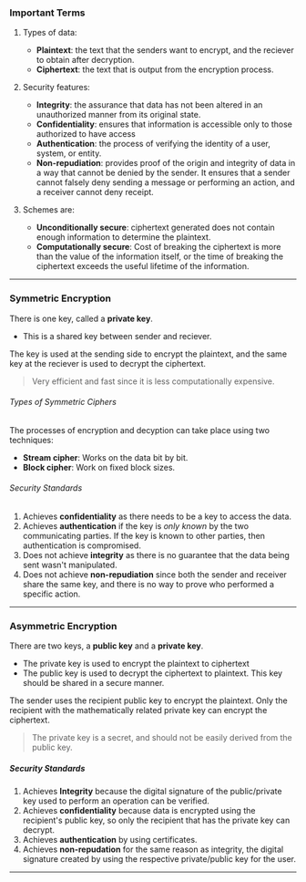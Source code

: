 ### Important Terms

1. Types of data:
	* **Plaintext**: the text that the senders want to encrypt, and the reciever to obtain after decryption.
	* **Ciphertext**: the text that is output from the encryption process.

2. Security features:
	- **Integrity**: the assurance that data has not been altered in an unauthorized manner from its original state.
	- **Confidentiality**: ensures that information is accessible only to those authorized to have access
	- **Authentication**: the process of verifying the identity of a user, system, or entity.
	- **Non-repudiation**: provides proof of the origin and integrity of data in a way that cannot be denied by the sender. It ensures that a sender cannot falsely deny sending a message or performing an action, and a receiver cannot deny receipt.

3. Schemes are: 
	* **Unconditionally secure**: ciphertext generated does not contain enough information to determine the plaintext.
	* **Computationally secure**: Cost of breaking the ciphertext is more than the value of the information itself, or the time of breaking the ciphertext exceeds the useful lifetime of the information.

---
### Symmetric Encryption

There is one key, called a **private key**.
* This is a shared key between sender and reciever.

The key is used at the sending side to encrypt the plaintext, and the same key at the reciever is used to decrypt the ciphertext.

> Very efficient and fast since it is less computationally expensive.

###### Types of Symmetric Ciphers

The processes of encryption and decyption can take place using two techniques:
* **Stream cipher**: Works on the data bit by bit.
* **Block cipher**: Work on fixed block sizes.

###### Security Standards

1. Achieves **confidentiality** as there needs to be a key to access the data.
2. Achieves **authentication** if the key is *only known* by the two communicating parties. If the key is known to other parties, then authentication is compromised.
3. Does not achieve **integrity** as there is no guarantee that the data being sent wasn't manipulated.
4. Does not achieve **non-repudiation** since both the sender and receiver share the same key, and there is no way to prove who performed a specific action.
---
### Asymmetric Encryption

There are two keys, a **public key** and a **private key**.
* The private key is used to encrypt the plaintext to ciphertext
* The public key is used to decrypt the ciphertext to plaintext. This key should be shared in a secure manner.

The sender uses the recipient public key to encrypt the plaintext. Only the recipient with the mathematically related private key can encrypt the ciphertext.

> The private key is a secret, and should not be easily derived from the public key.

##### Security Standards

1. Achieves **Integrity** because the digital signature of the public/private key used to perform an operation can be verified.
2. Achieves **confidentiality** because data is encrypted using the recipient's public key, so only the recipient that has the private key can decrypt.
3. Achieves **authentication** by using certificates.
4. Achieves **non-repudation** for the same reason as integrity, the digital signature created by using the respective private/public key for the user.

---

